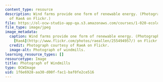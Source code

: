 ```yaml
---
content_type: resource
description: Wind farms provide one form of renewable energy. (Photograph courtesy
  of RaeA on Flickr.)
file: https://ol-ocw-studio-app-qa.s3.amazonaws.com/courses/1-020-ecology-ii-engineering-for-sustainability-spring-2008/1f6e6928aa30d00ffac1baf0fe2ce516_1-020s08.jpg
file_type: image/jpeg
image_metadata:
  caption: Wind farms provide one form of renewable energy. (Photograph courtesy of
    [RaeA](http://www.flickr.com/photos/raeallen/255494957/) on Flickr.)
  credit: Photograph courtesy of RaeA on Flickr.
  image-alt: Photograph of windmills.
learning_resource_types: []
resourcetype: Image
title: Photograph of Windmills
type: OCWImage
uid: 1f6e6928-aa30-d00f-fac1-baf0fe2ce516
---
```

